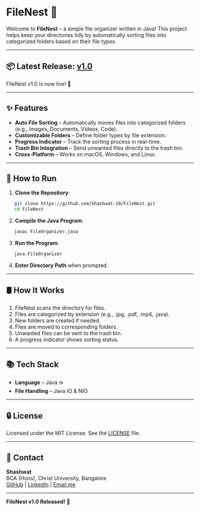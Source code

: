# FileNest 📂

Welcome to **FileNest** – a simple file organizer written in Java! This project helps keep your directories tidy by automatically sorting files into categorized folders based on their file types.

---

## 📦 Latest Release: [v1.0](https://github.com/Shashwat-19/FileNest/releases/tag/v1.0)
FileNest v1.0 is now live! 🎉

---

## ✨ Features

- **Auto File Sorting** – Automatically moves files into categorized folders (e.g., Images, Documents, Videos, Code).
- **Customizable Folders** – Define folder types by file extension.
- **Progress Indicator** – Track the sorting process in real-time.
- **Trash Bin Integration** – Send unwanted files directly to the trash bin.
- **Cross-Platform** – Works on macOS, Windows, and Linux.

---

## 🚀 How to Run

1. **Clone the Repository**:
```bash
   git clone https://github.com/Shashwat-19/FileNest.git
   cd FileNest
```
2. **Compile the Java Program**:
```bash
   javac FileOrganizer.java
```
3. **Run the Program**:
```bash
   java FileOrganizer
```
4. **Enter Directory Path** when prompted.

---

## 🛢️ How It Works

1. FileNest scans the directory for files.
2. Files are categorized by extension (e.g., .jpg, .pdf, .mp4, .java).
3. New folders are created if needed.
4. Files are moved to corresponding folders.
5. Unwanted files can be sent to the trash bin.
6. A progress indicator shows sorting status.

---

## 📚 Tech Stack

- **Language** – Java ☕️
- **File Handling** – Java IO & NIO

---

## 🔒 License

Licensed under the MIT License. See the [LICENSE](LICENSE) file.

---

## 📩 Contact

**Shashwat**  
BCA (Hons), Christ University, Bangalore  
[GitHub](https://github.com/Shashwat-19) | [LinkedIn](https://www.linkedin.com/in/shashwatk1956/)  | [Email me](shashwat1956@gmail.com)  

---

**FileNest v1.0 Released!** 🎉

